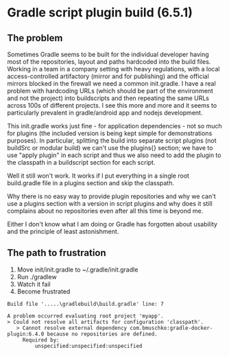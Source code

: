 # Gradle script plugin build (6.5.1)

## The problem

Sometimes Gradle seems to be built for the individual developer having most of the repositories, layout and paths hardcoded into the build files.
Working in a team in a company setting with heavy regulations, with a local access-controlled artifactory (mirror and for publishing) and the official mirrors blocked in the firewall we need a common init.gradle. I have a real problem with hardcoding URLs (which should be part of the environment and not the project) into buildscripts and then repeating the same URLs across 100s of different projects. I see this more and more and it seems to particularly prevalent in gradle/android app and nodejs development.

This init.gradle works just fine - for application dependencies - not so much for plugins (the included version is being kept simple for demonstrations purposes). In particular, splitting the build into separate script plugins (not buildSrc or modular build) we can't use the plugins{} section; we have to use "apply plugin" in each script and thus we also need to add the plugin to the classpath in a buildscript section for each script.

Well it still won't work. It works if I put everything in a single root build.gradle file in a plugins section and skip the classpath.

Why there is no easy way to provide plugin repositories and why we can't use a plugins section with a version in script plugins and why does it still complains about no repositories even after all this time is beyond me.

Either I don't know what I am doing or Gradle has forgotten about usability and the principle of least astonishment.

## The path to frustration

1. Move init/init.gradle to ~/.gradle/init.gradle
2. Run ./gradlew
3. Watch it fail
4. Become frustrated

```
Build file '.....\gradlebuild\build.gradle' line: 7

A problem occurred evaluating root project 'myapp'.
> Could not resolve all artifacts for configuration 'classpath'.
   > Cannot resolve external dependency com.bmuschko:gradle-docker-plugin:6.4.0 because no repositories are defined.
     Required by:
         unspecified:unspecified:unspecified
```
